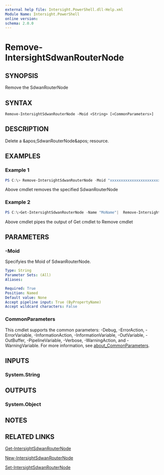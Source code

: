 ```yaml
---
external help file: Intersight.PowerShell.dll-Help.xml
Module Name: Intersight.PowerShell
online version:
schema: 2.0.0
---
```


# Remove-IntersightSdwanRouterNode

## SYNOPSIS
Remove the SdwanRouterNode

## SYNTAX

```
Remove-IntersightSdwanRouterNode -Moid <String> [<CommonParameters>]
```

## DESCRIPTION
Delete a &amp;apos;SdwanRouterNode&amp;apos; resource.

## EXAMPLES

### Example 1
```powershell
PS C:\> Remove-IntersightSdwanRouterNode -Moid "xxxxxxxxxxxxxxxxxxxxxxxxxxx"
```
Above cmdlet removes the specified SdwanRouterNode 

### Example 2
```powershell
PS C:\>Get-IntersightSdwanRouterNode -Name "MoName"|  Remove-IntersightSdwanRouterNode
```
Above cmdlet pipes the output of Get cmdlet to Remove cmdlet

## PARAMETERS

### -Moid
Specifyies the Moid of SdwanRouterNode.

```yaml
Type: String
Parameter Sets: (All)
Aliases:

Required: True
Position: Named
Default value: None
Accept pipeline input: True (ByPropertyName)
Accept wildcard characters: False
```

### CommonParameters
This cmdlet supports the common parameters: -Debug, -ErrorAction, -ErrorVariable, -InformationAction, -InformationVariable, -OutVariable, -OutBuffer, -PipelineVariable, -Verbose, -WarningAction, and -WarningVariable. For more information, see [about_CommonParameters](http://go.microsoft.com/fwlink/?LinkID=113216).

## INPUTS

### System.String

## OUTPUTS

### System.Object
## NOTES

## RELATED LINKS

[Get-IntersightSdwanRouterNode](./Get-IntersightSdwanRouterNode.md)

[New-IntersightSdwanRouterNode](./New-IntersightSdwanRouterNode.md)

[Set-IntersightSdwanRouterNode](./Set-IntersightSdwanRouterNode.md)

